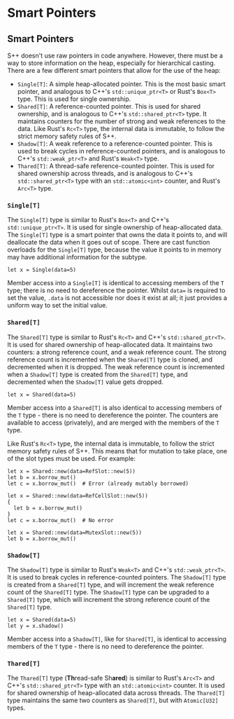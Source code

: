 # Smart Pointers

## Smart Pointers

S++ doesn't use raw pointers in code anywhere. However, there must be a way to store information on the heap, especially
for hierarchical casting. There are a few different smart pointers that allow for the use of the heap:

- `Single[T]`: A simple heap-allocated pointer. This is the most basic smart pointer, and analogous to C++'s
  `std::unique_ptr<T>` or Rust's `Box<T>` type. This is used for single ownership.
- `Shared[T]`: A reference-counted pointer. This is used for shared ownership, and is analogous to C++'s
  `std::shared_ptr<T>` type. It maintains counters for the number of strong and weak references to the data. Like Rust's
  `Rc<T>` type, the internal data is immutable, to follow the strict memory safety rules of S++.
- `Shadow[T]`: A weak reference to a reference-counted pointer. This is used to break cycles in reference-counted
  pointers, and is analogous to C++'s `std::weak_ptr<T>` and Rust's `Weak<T>` type.
- `Thared[T]`: A thread-safe reference-counted pointer. This is used for shared ownership across threads, and is
  analogous to C++'s `std::shared_ptr<T>` type with an `std::atomic<int>` counter, and Rust's `Arc<T>` type.

### `Single[T]`

The `Single[T]` type is similar to Rust's `Box<T>` and C++'s `std::unique_ptr<T>`. It is used for single ownership of
heap-allocated data. The `Single[T]` type is a smart pointer that owns the data it points to, and will deallocate the
data when it goes out of scope. There are cast function overloads for the `Single[T]` type, because the value it points
to in memory may have additional information for the subtype.

```S++
let x = Single(data=5)
```

Member access into a `Single[T]` is identical to accessing members of the `T` type; there is no need to dereference the
pointer. Whilst `data=` is required to set the value, `.data` is not accessible nor does it exist at all; it just
provides a uniform way to set the initial value.

### `Shared[T]`

The `Shared[T]` type is similar to Rust's `Rc<T>` and C++'s `std::shared_ptr<T>`. It is used for shared ownership of
heap-allocated data. It maintains two counters: a strong reference count, and a weak reference count. The strong
reference count is incremented when the `Shared[T]` type is cloned, and decremented when it is dropped. The weak
reference count is incremented when a `Shadow[T]` type is created from the `Shared[T]` type, and decremented when the
`Shadow[T]` value gets dropped.

```S++
let x = Shared(data=5)
```

Member access into a `Shared[T]` is also identical to accessing members of the `T` type - there is no need to
dereference the pointer. The counters are available to access (privately), and are merged with the members of the `T`
type.

Like Rust's `Rc<T>` type, the internal data is immutable, to follow the strict memory safety rules of S++. This means
that for mutation to take place, one of the slot types must be used. For example:

```S++
let x = Shared::new(data=RefSlot::new(5))
let b = x.borrow_mut()
let c = x.borrow_mut()  # Error (already mutably borrowed)
```

```S++
let x = Shared::new(data=RefCellSlot::new(5))
{
  let b = x.borrow_mut()
}
let c = x.borrow_mut()  # No error
```

```S++
let x = Shared::new(data=MutexSlot::new(5))
let b = x.borrow_mut()
```

### `Shadow[T]`

The `Shadow[T]` type is similar to Rust's `Weak<T>` and C++'s `std::weak_ptr<T>`. It is used to break cycles in
reference-counted pointers. The `Shadow[T]` type is created from a `Shared[T]` type, and will increment the weak
reference count of the `Shared[T]` type. The `Shadow[T]` type can be upgraded to a `Shared[T]` type, which will
increment the strong reference count of the `Shared[T]` type.

```S++
let x = Shared(data=5)
let y = x.shadow()
```

Member access into a `Shadow[T]`, like for `Shared[T]`, is identical to accessing members of the `T` type - there is no
need to dereference the pointer.

### `Thared[T]`

The `Thared[T]` type (**Th**read-safe Sh**ared**) is similar to Rust's `Arc<T>` and C++'s `std::shared_ptr<T>` type with
an `std::atomic<int>` counter. It is used for shared ownership of heap-allocated data across threads. The `Thared[T]`
type maintains the same two counters as `Shared[T]`, but with `Atomic[U32]` types.
